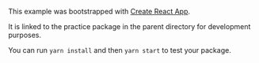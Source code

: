 This example was bootstrapped with [Create React App](https://github.com/facebook/create-react-app).

It is linked to the practice package in the parent directory for development purposes.

You can run `yarn install` and then `yarn start` to test your package.
